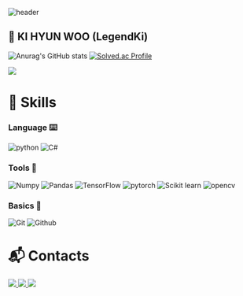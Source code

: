 ![header](https://capsule-render.vercel.app/api?type=waving&color=timeAuto:6&height=300&section=header&text=Welcome%21%20LegendKi%20Github%20👋&fontSize=50)


##  	:raccoon: KI HYUN WOO (LegendKi)
![Anurag's GitHub stats](https://github-readme-stats.vercel.app/api?username=LegendKi&show_icons=true&theme=radical)
[![Solved.ac Profile](http://mazassumnida.wtf/api/v2/generate_badge?boj=rmadyd0314)](https://solved.ac/rmadyd0314/)

<a href="https://hits.seeyoufarm.com"><img src="https://hits.seeyoufarm.com/api/count/incr/badge.svg?url=https%3A%2F%2Fgithub.com%2FLegendKi&count_bg=%23DF0000&title_bg=%23555555&icon=github.svg&icon_color=%23E7E7E7&title=hits&edge_flat=false"/>
</a>




# :mechanical_arm: Skills 
### Language :keyboard:
![python](https://img.shields.io/badge/python-3776AB.svg?style=for-the-badge&logo=python&logoColor=white)
![C#](https://img.shields.io/badge/csharp-239120.svg?&style=for-the-badge&logo=csharp&logoColor=white)
### Tools 	:toolbox:
![Numpy](https://img.shields.io/badge/numpy-013243.svg?&style=for-the-badge&logo=numpy&logoColor=white)
![Pandas](https://img.shields.io/badge/pandas-150458.svg?&style=for-the-badge&logo=pandas&logoColor=white)
![TensorFlow](https://img.shields.io/badge/tensorflow-FF6F00.svg?&style=for-the-badge&logo=tensorflow&logoColor=white)
![pytorch](https://img.shields.io/badge/pytorch-EE4C2C.svg?&style=for-the-badge&logo=pytorch&logoColor=white)
![Scikit learn](https://img.shields.io/badge/scikitlearn-F7931E.svg?&style=for-the-badge&logo=scikitlearn&logoColor=white)
![opencv](https://img.shields.io/badge/opencv-5C3EE8.svg?&style=for-the-badge&logo=opencv&logoColor=white)
### Basics :facepalm:
![Git](https://img.shields.io/badge/git-F05032.svg?&style=for-the-badge&logo=git&logoColor=white)
![Github](https://img.shields.io/badge/github-181717.svg?&style=for-the-badge&logo=github&logoColor=white)


# :mailbox_with_mail: Contacts
<a href="https://www.instagram.com/legendarylife.mp3/" target="_blank">
  <img src="https://img.shields.io/badge/Instagram-%23E4405F?style=flat-square&logo=instagram&logoColor=white"/>
</a>
<a href="mailto:rmadyd0314@naver.com" target="_blank">
  <img src="https://img.shields.io/badge/Email-%2DB400?style=flat-square&logo=maildotru&logoColor=white"/>
</a>
<a href="mailto:puwoo0314@gmail.com" target="_blank">
  <img src="https://img.shields.io/badge/Gmail-%23EA4335?style=flat-square&logo=gmail&logoColor=white"/>
</a>
